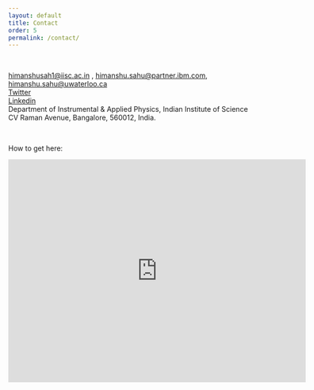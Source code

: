 ```yaml
---
layout: default
title: Contact
order: 5
permalink: /contact/
---
```


&nbsp;

<i class="fa-solid fa-at"></i> <a href="mailto:himanshusah1@iisc.ac.in" style="font-size: 16x;">himanshusah1@iisc.ac.in </a>, <a href="mailto:himanshusah1@iisc.ac.in" style="font-size: 16x;">himanshu.sahu@partner.ibm.com</a>, <a href="mailto:himanshu.sahu@uwaterloo.ca" style="font-size: 16x;">himanshu.sahu@uwaterloo.ca</a> <br>
<a href="https://twitter.com/Himansh59335370" style="font-size: 16x;"> <i class="fa-brands fa-x-twitter"></i> Twitter </a><br>
<a href="https://www.linkedin.com/in/himanshu-sahu-iisc/" style="font-size: 16x;"> <i class="fa-brands fa-linkedin"></i> Linkedin </a><br>
<i class="fa-solid fa-location-dot"></i> Department of Instrumental & Applied Physics, Indian Institute of Science<br>
CV Raman Avenue, Bangalore, 560012, India.

&nbsp;

How to get here: <br>

<iframe src="https://www.google.com/maps/embed?pb=!1m18!1m12!1m3!1d3887.318403486273!2d77.56833734534527!3d13.015384503033586!2m3!1f0!2f0!3f0!3m2!1i1024!2i768!4f13.1!3m3!1m2!1s0x3bae17d3eb37facd%3A0xb9718ace614383c3!2sDept.%20of%20Instrumentation%20%26%20Applied%20Physics!5e0!3m2!1sen!2sin!4v1709046619800!5m2!1sen!2sin" width="600" height="450" style="border:0;" allowfullscreen="" loading="lazy" referrerpolicy="no-referrer-when-downgrade"></iframe>

